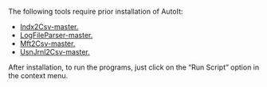 The following tools require prior installation of AutoIt:

<ul>
  <li>
    <a href="https://github.com/Fortuna-457/Forensics-Tools/tree/main/Indx2Csv-master" target="_blank">
      Indx2Csv-master.
    </a>
  </li>
  <li>
    <a href="https://github.com/Fortuna-457/Forensics-Tools/tree/main/LogFileParser-master" target="_blank">
      LogFileParser-master.
    </a>
  </li>
  <li>
    <a href="https://github.com/Fortuna-457/Forensics-Tools/tree/main/Mft2Csv-master" target="_blank">
      Mft2Csv-master.
    </a>
  </li>
  <li>
    <a href="https://github.com/Fortuna-457/Forensics-Tools/tree/main/UsnJrnl2Csv-master" target="_blank">
      UsnJrnl2Csv-master.
    </a>
  </li>
</ul>

After installation, to run the programs, just click on the “Run Script” option in the context menu.
